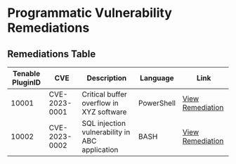 # Programmatic Vulnerability Remediations

## Remediations Table

| Tenable PluginID | CVE        | Description                   | Language   | Link                                                     |
|------------------|------------|-------------------------------|------------|----------------------------------------------------------|
| 10001            | CVE-2023-0001 | Critical buffer overflow in XYZ software | PowerShell | [View Remediation](https://github.com/ColeCrowl/CR_Internship/blob/main/Scripts/PowershellTemplate.ps1) |
| 10002            | CVE-2023-0002 | SQL injection vulnerability in ABC application | BASH       | [View Remediation](https://github.com/ColeCrowl/CR_Internship/blob/main/Scripts/BashTemplate) |
